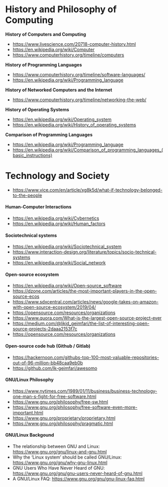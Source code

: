 # History and Philosophy of Computing

__History of Computers and Computing__
* https://www.livescience.com/20718-computer-history.html
* https://en.wikipedia.org/wiki/Computer
* https://www.computerhistory.org/timeline/computers

__History of Programming Languages__
* https://www.computerhistory.org/timeline/software-languages/
* https://en.wikipedia.org/wiki/Programming_language

__History of Networked Computers and the Internet__
* https://www.computerhistory.org/timeline/networking-the-web/

__History of Operating Systems__
* https://en.wikipedia.org/wiki/Operating_system
* https://en.wikipedia.org/wiki/History_of_operating_systems

__Comparison of Programming Languages__
* https://en.wikipedia.org/wiki/Programming_language
* https://en.wikipedia.org/wiki/Comparison_of_programming_languages_(basic_instructions)



# Technology and Society
* https://www.vice.com/en/article/xg8k5d/what-if-technology-belonged-to-the-people

#### Human-Computer Interactions
* https://en.wikipedia.org/wiki/Cybernetics
* https://en.wikipedia.org/wiki/Human_factors

#### Sociotechnical systems
* https://en.wikipedia.org/wiki/Sociotechnical_system
* https://www.interaction-design.org/literature/topics/socio-technical-systems
* https://en.wikipedia.org/wiki/Social_network

#### Open-source ecosystem
* https://en.wikipedia.org/wiki/Open-source_software
* https://dzone.com/articles/the-most-important-players-in-the-open-source-ecos
* https://www.sdxcentral.com/articles/news/google-takes-on-amazon-with-open-source-ecosystem/2019/04/
* https://opensource.com/resources/organizations
* https://www.quora.com/What-is-the-largest-open-source-project-ever
* https://medium.com/@likid_geimfari/the-list-of-interesting-open-source-projects-2daaa2153f7c
* https://opensource.com/resources/organizations

#### Open-source code hub (Github / Gitlab)
* https://hackernoon.com/githubs-top-100-most-valuable-repositories-out-of-96-million-bb48caa9eb0b
* https://github.com/lk-geimfari/awesomo

#### GNU/Linux Philosophy
* https://www.nytimes.com/1989/01/11/business/business-technology-one-man-s-fight-for-free-software.html
* https://www.gnu.org/philosophy/free-sw.html
* https://www.gnu.org/philosophy/free-software-even-more-important.html
* https://www.gnu.org/proprietary/proprietary.html
* https://www.gnu.org/philosophy/pragmatic.html

#### GNU/Linux Backgound
* The relationship between GNU and Linux:  https://www.gnu.org/gnu/linux-and-gnu.html
* Why the ‘Linux system’ should be called GNU/Linux: https://www.gnu.org/gnu/why-gnu-linux.html
* GNU Users Who Have Never Heard of GNU: https://www.gnu.org/gnu/gnu-users-never-heard-of-gnu.html
* A GNU/Linux FAQ: https://www.gnu.org/gnu/gnu-linux-faq.html
  
